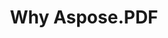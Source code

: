 ---
title: Why Aspose.PDF
linktitle: Why Aspose.PDF
type: docs
weight: 10
url: pt/java/why-aspose-pdf/
description: Na próxima seção, explicamos por que os usuários escolhem o Aspose.PDF para Java para trabalhar com documentos.
lastmod: "2024-03-05"
sitemap:
    changefreq: "weekly"
    priority: 0.7
---